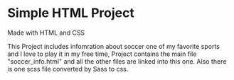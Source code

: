 # Simple HTML Project

Made with HTML and CSS



This Project includes infomration about soccer one of my favorite sports and I love to play it in my free time,
Project contains the main file "soccer_info.html" and all the other files are linked into this one. 
Also there is one scss file converted by Sass to css. 
